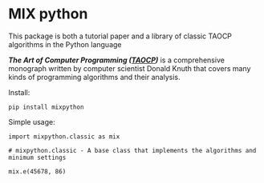 # MIX python

This package is both a tutorial paper and a library of classic TAOCP algorithms in the Python language

_**The Art of Computer Programming ([TAOCP](https://en.wikipedia.org/wiki/The_Art_of_Computer_Programming))**_ is a comprehensive monograph written by computer scientist Donald Knuth that covers many kinds of programming algorithms and their analysis.

Install:

`pip install mixpython`

Simple usage:

```
import mixpython.classic as mix

# mixpython.classic - A base class that implements the algorithms and minimum settings

mix.e(45678, 86)
```
